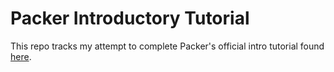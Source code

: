 # Packer Introductory Tutorial
This repo tracks my attempt to complete Packer's official intro tutorial found [here](https://www.packer.io/intro/getting-started/install.html).
